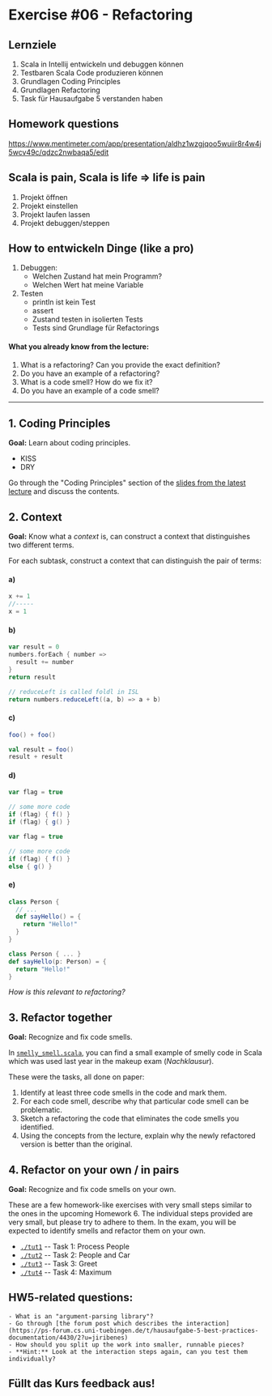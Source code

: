 # Exercise #06 - Refactoring

## Lernziele
1. Scala in Intellij entwickeln und debuggen können
2. Testbaren Scala Code produzieren können
3. Grundlagen Coding Principles
4. Grundlagen Refactoring
5. Task für Hausaufgabe 5 verstanden haben

## Homework questions

https://www.mentimeter.com/app/presentation/aldhz1wzgjqoo5wuiir8r4w4j5wcv49c/qdzc2nwbaqa5/edit

## Scala is pain, Scala is life => life is pain
1. Projekt öffnen
2. Projekt einstellen
3. Projekt laufen lassen
4. Projekt debuggen/steppen

## How to entwickeln Dinge (like a pro)
1. Debuggen: 
    - Welchen Zustand hat mein Programm?
    - Welchen Wert hat meine Variable
2. Testen
    - println ist kein Test
    - assert
    - Zustand testen in isolierten Tests
    - Tests sind Grundlage für Refactorings

#### What you already know from the lecture:

1. What is a refactoring? Can you provide the exact definition?
2. Do you have an example of a refactoring?
3. What is a code smell? How do we fix it?
4. Do you have an example of a code smell?

---

## 1. Coding Principles

**Goal:** Learn about coding principles.

- KISS
- DRY

Go through the "Coding Principles" section of the [slides from the latest lecture](https://ps-forum.cs.uni-tuebingen.de/t/vorlesung-5-refactorings-online/4440) and discuss the contents.

## 2. Context

**Goal:** Know what a _context_ is, can construct a context that distinguishes two different terms.

For each subtask, construct a context that can distinguish the pair of terms:

#### a)
```scala
x += 1
//-----
x = 1
```
 
#### b)
```scala
var result = 0
numbers.forEach { number =>
  result += number
}
return result
```

```scala
// reduceLeft is called foldl in ISL
return numbers.reduceLeft((a, b) => a + b)
```

#### c)
```scala
foo() + foo()
```

```scala
val result = foo()
result + result
```

#### d)
```scala
var flag = true

// some more code
if (flag) { f() }
if (flag) { g() }
```

```scala
var flag = true

// some more code
if (flag) { f() }
else { g() }
```

#### e)
```scala
class Person {
  // ...
  def sayHello() = {
    return "Hello!"
  }
}
```

```scala
class Person { ... }
def sayHello(p: Person) = {
  return "Hello!"
}
```

_How is this relevant to refactoring?_

## 3. Refactor together

**Goal:** Recognize and fix code smells.

In [`smelly_smell.scala`](./tut_06_exercise/smelly_smell.scala), you can find a small example of smelly code in Scala which was used last year in the makeup exam (_Nachklausur_).

These were the tasks, all done on paper:
1. Identify at least three code smells in the code and mark them.
2. For each code smell, describe why that particular code smell can be problematic.
3. Sketch a refactoring the code that eliminates the code smells you identified.
4. Using the concepts from the lecture, explain why the newly refactored version is better than the original.


## 4. Refactor on your own / in pairs

**Goal:** Recognize and fix code smells on your own.

These are a few homework-like exercises with very small steps similar to the ones in the upcoming Homework 6.
The individual steps provided are very small, but please try to adhere to them.
In the exam, you will be expected to identify smells and refactor them on your own.

- [`./tut1`](./tut1) -- Task 1: Process People
- [`./tut2`](./tut2) -- Task 2: People and Car
- [`./tut3`](./tut3) -- Task 3: Greet
- [`./tut4`](./tut4) -- Task 4: Maximum


## HW5-related questions:
    - What is an "argument-parsing library"?
    - Go through [the forum post which describes the interaction](https://ps-forum.cs.uni-tuebingen.de/t/hausaufgabe-5-best-practices-documentation/4430/2?u=jiribenes)
    - How should you split up the work into smaller, runnable pieces?
    - **Hint:** Look at the interaction steps again, can you test them individually?

## Füllt das Kurs feedback aus!